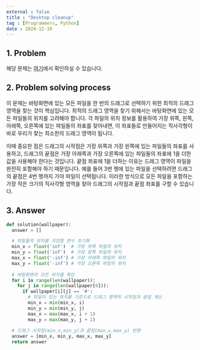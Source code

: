 ```yaml
---
external : false
title : "Desktop cleanup"
tag : [Programmers, Python]
date : 2024-12-19
---
```


## 1. Problem

해당 문제는 [여기](https://school.programmers.co.kr/learn/courses/30/lessons/161990)에서 확인하실 수 있습니다.

## 2. Problem solving process

이 문제는 바탕화면에 있는 모든 파일을 한 번의 드래그로 선택하기 위한 최적의 드래그 영역을 찾는 것이 핵심입니다. 최적의 드래그 영역을 찾기 위해서는 바탕화면에 있는 모든 파일들의 위치를 고려해야 합니다. 각 파일의 위치 정보를 활용하여 가장 위쪽, 왼쪽, 아래쪽, 오른쪽에 있는 파일들의 좌표를 찾아내면, 이 좌표들로 만들어지는 직사각형이 바로 우리가 찾는 최소한의 드래그 영역이 됩니다.

이때 중요한 점은 드래그의 시작점은 가장 위쪽과 가장 왼쪽에 있는 파일들의 좌표를 사용하고, 드래그의 끝점은 가장 아래쪽과 가장 오른쪽에 있는 파일들의 좌표에 1을 더한 값을 사용해야 한다는 것입니다. 끝점 좌표에 1을 더하는 이유는 드래그 영역이 파일을 완전히 포함해야 하기 때문입니다. 예를 들어 3번 행에 있는 파일을 선택하려면 드래그의 끝점은 4번 행까지 가야 파일이 선택됩니다. 이러한 방식으로 모든 파일을 포함하는 가장 작은 크기의 직사각형 영역을 찾아 드래그의 시작점과 끝점 좌표를 구할 수 있습니다.

## 3. Answer

```python
def solution(wallpaper):
  answer = []

  # 파일들의 위치를 저장할 변수 초기화
  min_x = float('inf')  # 가장 위쪽 파일의 위치 
  min_y = float('inf')  # 가장 왼쪽 파일의 위치
  max_x = float('-inf') # 가장 아래쪽 파일의 위치
  max_y = float('-inf') # 가장 오른쪽 파일의 위치
 
  # 바탕화면의 모든 위치를 확인
  for i in range(len(wallpaper)):
    for j in range(len(wallpaper[0])):
      if wallpaper[i][j] == '#':
        # 파일이 있는 위치를 기준으로 드래그 영역의 시작점과 끝점 계산
        min_x = min(min_x, i)
        min_y = min(min_y, j) 
        max_x = max(max_x, i + 1)
        max_y = max(max_y, j + 1)
 
  # 드래그 시작점(min_x,min_y)과 끝점(max_x,max_y) 반환
  answer = [min_x, min_y, max_x, max_y]
  return answer
```
